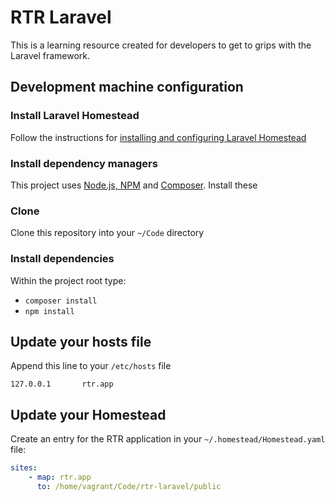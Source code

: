 # RTR Laravel

This is a learning resource created for developers to get to grips with the Laravel framework. 

## Development machine configuration

### Install Laravel Homestead

Follow the instructions for [installing and configuring Laravel Homestead](https://laravel.com/docs/5.4/homestead)

### Install dependency managers

This project uses [Node.js, NPM](https://nodejs.org/en/) and [Composer](https://getcomposer.org/). Install these 

### Clone 

Clone this repository into your `~/Code` directory

### Install dependencies

Within the project root type:
 
 * `composer install`
 * `npm install`

## Update your hosts file

Append this line to your `/etc/hosts` file

`127.0.0.1       rtr.app`

## Update your Homestead

Create an entry for the RTR application in your `~/.homestead/Homestead.yaml` file:

```yaml
sites:
    - map: rtr.app
      to: /home/vagrant/Code/rtr-laravel/public
```